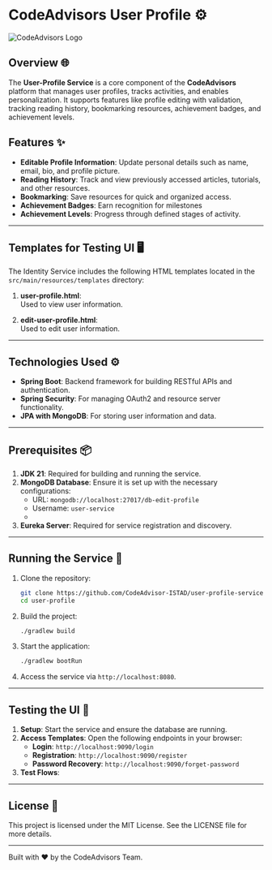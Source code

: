 # CodeAdvisors User Profile ⚙️

![CodeAdvisors Logo](http://167.172.78.79:8090/api/v1/files/preview?fileName=b5d01918-2824-48d7-83e0-fb557ce6bd73_2024-12-21T18-28-24.856529397.jpg)

## Overview 🌐
The **User-Profile Service** is a core component of the **CodeAdvisors**  platform that manages user profiles, tracks activities, and enables personalization. It supports features like profile editing with validation, tracking reading history, bookmarking resources, achievement badges, and achievement levels.

## Features ✨
- **Editable Profile Information**: Update personal details such as name, email, bio, and profile picture.
- **Reading History**: Track and view previously accessed articles, tutorials, and other resources.
- **Bookmarking**: Save resources for quick and organized access.
- **Achievement Badges**: Earn recognition for milestones
- **Achievement Levels**: Progress through defined stages of activity.

---

## Templates for Testing UI 🖥️

The Identity Service includes the following HTML templates located in the `src/main/resources/templates` directory:

1. **user-profile.html**:  
   Used to view user information.

2. **edit-user-profile.html**:  
   Used to edit user information.

---

## Technologies Used ⚙️

- **Spring Boot**: Backend framework for building RESTful APIs and authentication.
- **Spring Security**: For managing OAuth2 and resource server functionality.
- **JPA with MongoDB**: For storing user information and data.

---

## Prerequisites 📦

1. **JDK 21**: Required for building and running the service.
2. **MongoDB Database**: Ensure it is set up with the necessary configurations:
    - URL: `mongodb://localhost:27017/db-edit-profile`
    - Username: `user-service`
    - 
3. **Eureka Server**: Required for service registration and discovery.

---

## Running the Service 🚀

1. Clone the repository:
   ```bash
   git clone https://github.com/CodeAdvisor-ISTAD/user-profile-service.git
   cd user-profile
   ```

2. Build the project:
   ```bash
   ./gradlew build
   ```

3. Start the application:
   ```bash
   ./gradlew bootRun
   ```

4. Access the service via `http://localhost:8080`.

---

## Testing the UI 🧪

1. **Setup**: Start the service and ensure the database are running.
2. **Access Templates**: Open the following endpoints in your browser:
    - **Login**: `http://localhost:9090/login`
    - **Registration**: `http://localhost:9090/register`
    - **Password Recovery**: `http://localhost:9090/forget-password`
3. **Test Flows**:

---

## License 📜
This project is licensed under the MIT License. See the LICENSE file for more details.

---

Built with ❤️ by the CodeAdvisors Team.
